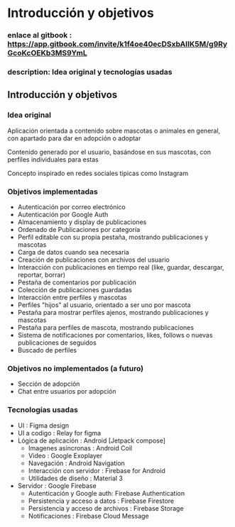 # Introducción y objetivos

### enlace al gitbook : https://app.gitbook.com/invite/k1f4oe40ecDSxbAIIK5M/g9RyGcoKcOEKb3MS9YmL

### description: Idea original y tecnologías usadas

## Introducción y objetivos

### Idea original

Aplicación orientada a contenido sobre mascotas o animales en general, con apartado para dar en adopción o adoptar

Contenido generado por el usuario, basándose en sus mascotas, con perfiles individuales para estas

Concepto inspirado en redes sociales tipicas como Instagram

### Objetivos implementadas

* Autenticación por correo electrónico
* Autenticación por Google Auth
* Almacenamiento y display de publicaciones
* Ordenado de Publicaciones por categoría
* Perfil editable con su propia pestaña, mostrando publicaciones y mascotas
* Carga de datos cuando sea necesaria
* Creación de publicaciones con archivos del usuario
* Interacción con publicaciones en tiempo real (like, guardar, descargar, reportar, borrar)
* Pestaña de comentarios por publicación
* Colección de publicaciones guardadas
* Interacción entre perfiles y mascotas
* Perfiles "hijos" al usuario, orientado a ser uno por mascota
* Pestaña para mostrar perfiles ajenos, mostrando publicaciones y mascotas
* Pestaña para perfiles de mascota, mostrando publicaciones
* Sistema de notificaciones por comentarios, likes, follows o nuevas publicaciones de seguidos
* Buscado de perfiles

### Objetivos no implementados (a futuro)

* Sección de adopción
* Chat entre usuarios por adopción

### Tecnologías usadas

* UI : Figma design
* UI a codigo : Relay for figma
* Lógica de aplicación : Android \[Jetpack compose]
  * Imagenes asíncronas : Android Coil
  * Video : Google Exoplayer
  * Navegación : Android Navigation
  * Interacción con servidor : Firebase for Android
  * Utilidades de diseño : Material 3
* Servidor : Google Firebase
  * Autenticación y Google auth: Firebase Authentication
  * Persistencia y acceso a datos : Firebase Firestore
  * Persistencia y acceso de archivos : Firebase Storage
  * Notificaciones : Firebase Cloud Message

